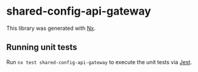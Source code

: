 # shared-config-api-gateway

This library was generated with [Nx](https://nx.dev).

## Running unit tests

Run `nx test shared-config-api-gateway` to execute the unit tests via [Jest](https://jestjs.io).
